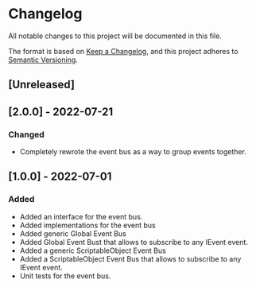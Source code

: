 # Changelog
All notable changes to this project will be documented in this file.

The format is based on [Keep a Changelog](https://keepachangelog.com/en/1.0.0/), and this project adheres to [Semantic Versioning](https://semver.org/spec/v2.0.0.html).

## [Unreleased]

## [2.0.0] - 2022-07-21
### Changed
- Completely rewrote the event bus as a way to group events together.



## [1.0.0] - 2022-07-01
### Added
- Added an interface for the event bus.
- Added implementations for the event bus
- Added generic Global Event Bus
- Added Global Event Bust that allows to subscribe to any IEvent event.
- Added a generic ScriptableObject Event Bus
- Added a ScriptableObject Event Bus that allows to subscribe to any IEvent event.
- Unit tests for the event bus.
